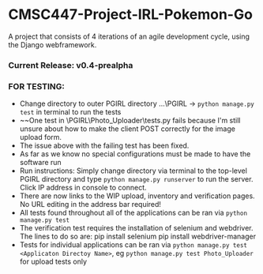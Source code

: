 # CMSC447-Project-IRL-Pokemon-Go
A project that consists of 4 iterations of an agile development cycle, using the Django webframework. 

### Current Release: v0.4-prealpha 

### FOR TESTING:
* Change directory to outer PGIRL directory ...\PGIRL -> `python manage.py test` in terminal to run the tests
* ~~One test in \PGIRL\Photo_Uploader\tests.py fails because I'm still unsure about how to make the client POST correctly for the image upload form.
* The issue above with the failing test has been fixed. 
* As far as we know no special configurations must be made to have the software run
* Run instructions: Simply change directory via terminal to the top-level PGIRL directory and type `python manage.py runserver` to run the server. Click IP address in console to connect.
* There are now links to the WIP upload, inventory and verification pages. No URL editing in the address bar required!
* All tests found throughout all of the applications can be ran via `python manage.py test`
* The verification test requires the installation of selenium and webdriver. The lines to do so are: 
    pip install selenium
    pip install webdriver-manager
* Tests for individual applications can be ran via `python manage.py test <Applicaton Directoy Name>`, eg `python manage.py test Photo_Uploader` for upload tests only


